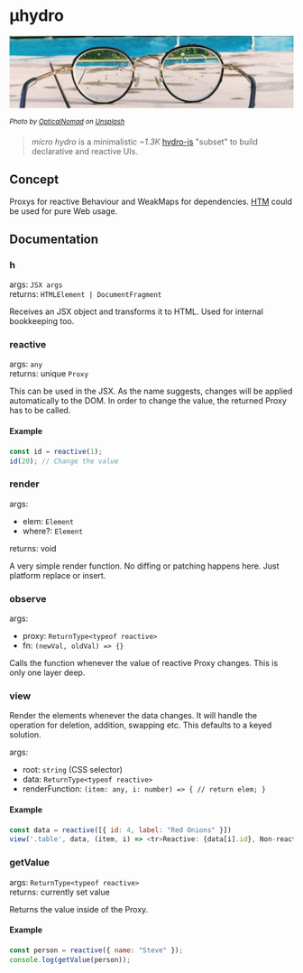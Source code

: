 # µhydro

![glasses](./uhydro.jpg)

<sup>_Photo by [OpticalNomad](https://unsplash.com/@opticalnomad) on [Unsplash](https://unsplash.com/)_</sup>

> _micro hydro_ is a minimalistic _~1.3K_ [hydro-js](https://github.com/Krutsch/hydro-js) "subset" to build declarative and reactive UIs.

## Concept

Proxys for reactive Behaviour and WeakMaps for dependencies. [HTM](https://github.com/developit/htm) could be used for pure Web usage.

## Documentation

### h

args: `JSX args`<br>
returns: `HTMLElement | DocumentFragment`

Receives an JSX object and transforms it to HTML. Used for internal bookkeeping too.

### reactive

args: `any`<br>
returns: unique `Proxy`

This can be used in the JSX. As the name suggests, changes will be applied automatically to the DOM. In order to change the value, the returned Proxy has to be called.

#### Example

```js
const id = reactive(1);
id(20); // Change the value
```

### render

args:

- elem: `Element`<br>
- where?: `Element`<br>

returns: void

A very simple render function. No diffing or patching happens here. Just platform replace or insert.

### observe

args:

- proxy: `ReturnType<typeof reactive>`<br>
- fn: `(newVal, oldVal) => {}`

Calls the function whenever the value of reactive Proxy changes. This is only one layer deep.

### view

Render the elements whenever the data changes. It will handle the operation for deletion, addition, swapping etc. This defaults to a keyed solution.

args:

- root: `string` (CSS selector)<br>
- data: `ReturnType<typeof reactive>`<br>
- renderFunction: `(item: any, i: number) => { // return elem; }`<br>

#### Example

```js
const data = reactive([{ id: 4, label: "Red Onions" }])
view('.table', data, (item, i) => <tr>Reactive: {data[i].id}, Non-reactive: {item.id}<tr>)
```

### getValue

args: `ReturnType<typeof reactive>`<br>
returns: currently set value

Returns the value inside of the Proxy.

#### Example

```js
const person = reactive({ name: "Steve" });
console.log(getValue(person));
```
